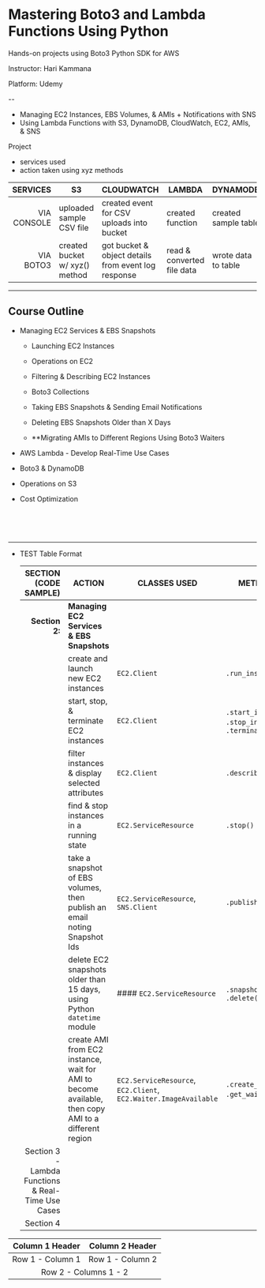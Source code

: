# Mastering Boto3 and Lambda Functions Using Python
Hands-on projects using Boto3 Python SDK for AWS


Instructor:  Hari Kammana

Platform:  Udemy


--



- Managing EC2 Instances, EBS Volumes, & AMIs + Notifications with SNS
- Using Lambda Functions with S3, DynamoDB, CloudWatch, EC2, AMIs, & SNS


Project
- services used
- action taken using xyz methods



|SERVICES|S3|CLOUDWATCH|LAMBDA|DYNAMODB
|---:|---|---|---|---|
|VIA CONSOLE|uploaded sample CSV file|created event for CSV uploads into bucket|created function|created sample table|
|VIA BOTO3|created bucket w/ xyz() method|got bucket & object details from event log response|read & converted file data|wrote data to table|

---

## Course Outline

- Managing EC2 Services & EBS Snapshots
    - Launching EC2 Instances

    - Operations on EC2

    - Filtering & Describing EC2 Instances

    - Boto3 Collections
    
    - Taking EBS Snapshots & Sending Email Notifications

    - Deleting EBS Snapshots Older than X Days

    - **Migrating AMIs to Different Regions Using Boto3 Waiters








- AWS Lambda - Develop Real-Time Use Cases
- Boto3 & DynamoDB
- Operations on S3
- Cost Optimization


<br/>
<br/>
<br/>

---
- TEST Table Format

    |   SECTION (CODE SAMPLE)   |   ACTION  |   CLASSES USED    |   METHODS USED    |
    |---:|---|---|---|
    |**Section 2:**|**Managing EC2 Services & EBS Snapshots**
    |<!-- **Launching EC2 Instances** --> | create and launch new EC2 instances | `EC2.Client` | `.run_instances()` | AMI `ImageId`, Min. & Max. number of instances | None
    |<!-- **Operations on EC2** --> | start, stop, & terminate EC2 instances | `EC2.Client` | `.start_instances()`, `.stop_instances()`, `.terminate_instances()`
    |<!-- **Filtering & Describing EC2 Instances** --> | filter instances & display selected attributes | `EC2.Client` |  `.describe_instances()` 
    |<!-- **Boto3 Collections** --> | find & stop instances in a running state | `EC2.ServiceResource` | `.stop()`
    |<!-- **Taking EBS Snapshots & Sending Email Notifications** --> | take a snapshot of EBS volumes, then publish an email noting Snapshot Ids | `EC2.ServiceResource`, `SNS.Client` | `.publish()`
    |<!-- **Deleting EBS Snapshots Older than X Days** --> | delete EC2 snapshots older than 15 days, using Python `datetime` module | #### `EC2.ServiceResource` | `.snapshots.fitler()`, `.delete()`
    |<!-- **Migrating AMIs to Different Regions Using Boto3 Waiters** --> | create AMI from EC2 instance, wait for AMI to become available, then copy AMI to a different region | `EC2.ServiceResource`, `EC2.Client`, `EC2.Waiter.ImageAvailable` | `.create_image()`, `.get_waiter()`, `.wait()`
    |Section 3 - Lambda Functions & Real-Time Use Cases||||
    |Section 4||||



<table>
    <thead>
        <tr>
            <th>Column 1 Header</th>
            <th>Column 2 Header</th>
        </tr>
    </thead>
    <tbody>
        <tr>
            <td>Row 1 - Column 1</td>
            <td>Row 1 - Column 2</td>
        </tr>
        <tr>
            <td colspan=2, style="text-align: center">Row 2 - Columns 1 - 2</td>
        </tr>
    </tbody>
</table>




